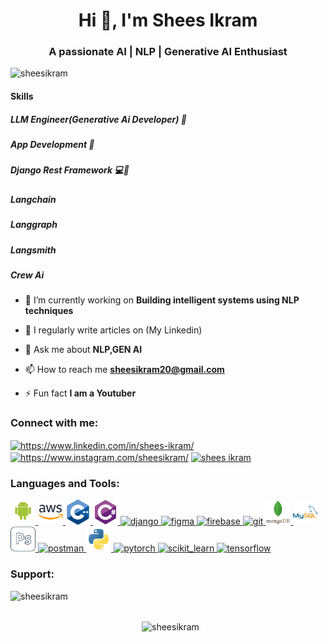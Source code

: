 <h1 align="center">Hi 👋, I'm Shees Ikram</h1>
<h3 align="center">A passionate AI | NLP | Generative AI Enthusiast</h3>

<p align="left"> <img src="https://komarev.com/ghpvc/?username=sheesikram&label=Profile%20views&color=0e75b6&style=flat" alt="sheesikram" /> </p>
<h4 align="left">Skills</h4>
<h5 align="left">LLM Engineer(Generative Ai Developer) 📱</h5>
<h5 align="left">App Development 📱</h5>
<h5 align="left">Django Rest Framework 💻📱</h5>
<h5 align="left">Langchain</h5>
<h5 align="left">Langgraph</h5>
<h5 align="left">Langsmith</h5>
<h5 align="left">Crew Ai</h5>

- 🔭 I’m currently working on **Building intelligent systems using NLP techniques**

- 📝 I regularly write articles on (My Linkedin)

- 💬 Ask me about **NLP,GEN AI**

- 📫 How to reach me **sheesikram20@gmail.com**

- ⚡ Fun fact **I am a Youtuber**

<h3 align="left">Connect with me:</h3>
<p align="left">
<a href="https://linkedin.com/in/https://www.linkedin.com/in/shees-ikram/" target="blank"><img align="center" src="https://raw.githubusercontent.com/rahuldkjain/github-profile-readme-generator/master/src/images/icons/Social/linked-in-alt.svg" alt="https://www.linkedin.com/in/shees-ikram/" height="30" width="40" /></a>
<a href="https://instagram.com/https://www.instagram.com/sheesikram/" target="blank"><img align="center" src="https://raw.githubusercontent.com/rahuldkjain/github-profile-readme-generator/master/src/images/icons/Social/instagram.svg" alt="https://www.instagram.com/sheesikram/" height="30" width="40" /></a>
<a href="https://www.youtube.com/c/sheesikram" target="blank"><img align="center" src="https://raw.githubusercontent.com/rahuldkjain/github-profile-readme-generator/master/src/images/icons/Social/youtube.svg" alt="shees ikram" height="30" width="40" /></a>
</p>

<h3 align="left">Languages and Tools:</h3>
<p align="left"> <a href="https://developer.android.com" target="_blank" rel="noreferrer"> <img src="https://raw.githubusercontent.com/devicons/devicon/master/icons/android/android-original-wordmark.svg" alt="android" width="40" height="40"/> </a> <a href="https://aws.amazon.com" target="_blank" rel="noreferrer"> <img src="https://raw.githubusercontent.com/devicons/devicon/master/icons/amazonwebservices/amazonwebservices-original-wordmark.svg" alt="aws" width="40" height="40"/> </a> <a href="https://www.w3schools.com/cpp/" target="_blank" rel="noreferrer"> <img src="https://raw.githubusercontent.com/devicons/devicon/master/icons/cplusplus/cplusplus-original.svg" alt="cplusplus" width="40" height="40"/> </a> <a href="https://www.w3schools.com/cs/" target="_blank" rel="noreferrer"> <img src="https://raw.githubusercontent.com/devicons/devicon/master/icons/csharp/csharp-original.svg" alt="csharp" width="40" height="40"/> </a> <a href="https://www.djangoproject.com/" target="_blank" rel="noreferrer"> <img src="https://cdn.worldvectorlogo.com/logos/django.svg" alt="django" width="40" height="40"/> </a> <a href="https://www.figma.com/" target="_blank" rel="noreferrer"> <img src="https://www.vectorlogo.zone/logos/figma/figma-icon.svg" alt="figma" width="40" height="40"/> </a> <a href="https://firebase.google.com/" target="_blank" rel="noreferrer"> <img src="https://www.vectorlogo.zone/logos/firebase/firebase-icon.svg" alt="firebase" width="40" height="40"/> </a> <a href="https://git-scm.com/" target="_blank" rel="noreferrer"> <img src="https://www.vectorlogo.zone/logos/git-scm/git-scm-icon.svg" alt="git" width="40" height="40"/> </a> <a href="https://www.mongodb.com/" target="_blank" rel="noreferrer"> <img src="https://raw.githubusercontent.com/devicons/devicon/master/icons/mongodb/mongodb-original-wordmark.svg" alt="mongodb" width="40" height="40"/> </a> <a href="https://www.mysql.com/" target="_blank" rel="noreferrer"> <img src="https://raw.githubusercontent.com/devicons/devicon/master/icons/mysql/mysql-original-wordmark.svg" alt="mysql" width="40" height="40"/> </a> <a href="https://www.photoshop.com/en" target="_blank" rel="noreferrer"> <img src="https://raw.githubusercontent.com/devicons/devicon/master/icons/photoshop/photoshop-line.svg" alt="photoshop" width="40" height="40"/> </a> <a href="https://postman.com" target="_blank" rel="noreferrer"> <img src="https://www.vectorlogo.zone/logos/getpostman/getpostman-icon.svg" alt="postman" width="40" height="40"/> </a> <a href="https://www.python.org" target="_blank" rel="noreferrer"> <img src="https://raw.githubusercontent.com/devicons/devicon/master/icons/python/python-original.svg" alt="python" width="40" height="40"/> </a> <a href="https://pytorch.org/" target="_blank" rel="noreferrer"> <img src="https://www.vectorlogo.zone/logos/pytorch/pytorch-icon.svg" alt="pytorch" width="40" height="40"/> </a> <a href="https://scikit-learn.org/" target="_blank" rel="noreferrer"> <img src="https://upload.wikimedia.org/wikipedia/commons/0/05/Scikit_learn_logo_small.svg" alt="scikit_learn" width="40" height="40"/> </a> <a href="https://www.tensorflow.org" target="_blank" rel="noreferrer"> <img src="https://www.vectorlogo.zone/logos/tensorflow/tensorflow-icon.svg" alt="tensorflow" width="40" height="40"/> </a> </p>


<h3 align="left">Support:</h3>
<p><a href="https://www.buymeacoffee.com/sheesikram"> <img align="left" src="https://cdn.buymeacoffee.com/buttons/v2/default-yellow.png" height="50" width="210" alt="sheesikram" /></a></p><br><br>


<p><img align="center" src="https://github-readme-stats.vercel.app/api/top-langs?username=sheesikram&show_icons=true&locale=en&layout=compact" alt="sheesikram" /></p>

